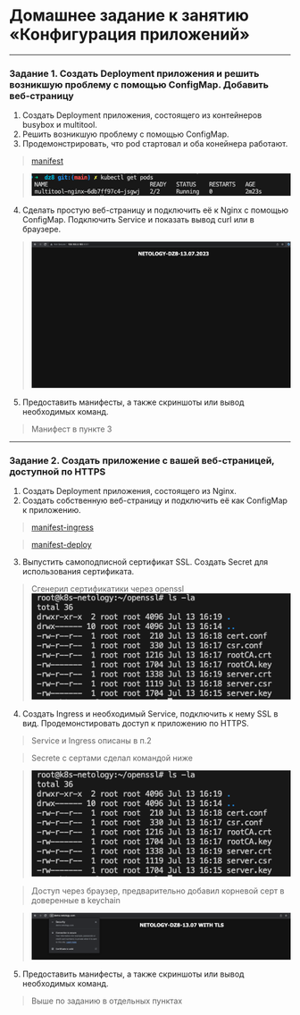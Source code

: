 # Домашнее задание к занятию «Конфигурация приложений»

------

### Задание 1. Создать Deployment приложения и решить возникшую проблему с помощью ConfigMap. Добавить веб-страницу

1. Создать Deployment приложения, состоящего из контейнеров busybox и multitool.
2. Решить возникшую проблему с помощью ConfigMap.
3. Продемонстрировать, что pod стартовал и оба конейнера работают.

>[manifest](manifests/nginx_multitool.yaml)

>![pods-running](screenshoots/1.png)

4. Сделать простую веб-страницу и подключить её к Nginx с помощью ConfigMap. Подключить Service и показать вывод curl или в браузере.

>![simple-html](screenshoots/2.png)

5. Предоставить манифесты, а также скриншоты или вывод необходимых команд.

>Манифест в пункте 3

------

### Задание 2. Создать приложение с вашей веб-страницей, доступной по HTTPS 

1. Создать Deployment приложения, состоящего из Nginx.
2. Создать собственную веб-страницу и подключить её как ConfigMap к приложению.
   
>[manifest-ingress](manifest/ingress.yaml)

>[manifest-deploy](manifest/ingress.yaml)

3. Выпустить самоподписной сертификат SSL. Создать Secret для использования сертификата.
   
>Сгенерил сертификатики через openssl
>![certs-path](screenshoots/4.png)

4. Создать Ingress и необходимый Service, подключить к нему SSL в вид. Продемонстировать доступ к приложению по HTTPS. 

>Service и Ingress описаны в п.2

>Secrete c сертами сделал командой ниже

>![create-secret](screenshoots/4.png)

>Доступ через браузер, предварительно добавил корневой серт в доверенные в keychain

>![create-secret](screenshoots/3.png)

5. Предоставить манифесты, а также скриншоты или вывод необходимых команд.

> Выше по заданию в отдельных пунктах
